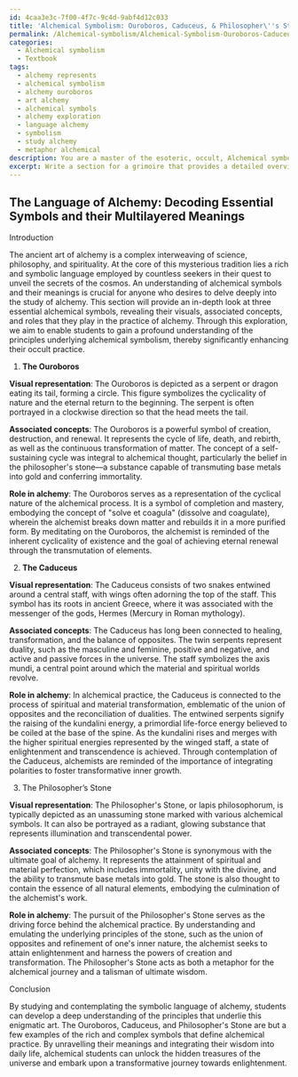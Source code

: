 ```yaml
---
id: 4caa3e3c-7f00-4f7c-9c4d-9abf4d12c033
title: 'Alchemical Symbolism: Ouroboros, Caduceus, & Philosopher\''s Stone'
permalink: /Alchemical-symbolism/Alchemical-Symbolism-Ouroboros-Caduceus-Philosophers-Stone/
categories:
  - Alchemical symbolism
  - Textbook
tags:
  - alchemy represents
  - alchemical symbolism
  - alchemy ouroboros
  - art alchemy
  - alchemical symbols
  - alchemy exploration
  - language alchemy
  - symbolism
  - study alchemy
  - metaphor alchemical
description: You are a master of the esoteric, occult, Alchemical symbolism and education, you have written many textbooks on the subject in ways that provide students with rich and deep understanding of the subject. You are being asked to write textbook-like sections on a topic and you do it with full context, explainability, and reliability in accuracy to the true facts of the topic at hand, in a textbook style that a student would easily be able to learn from, in a rich, engaging, and contextual way. Always include relevant context (such as formulas and history), related concepts, and in a way that someone can gain deep insights from.
excerpt: Write a section for a grimoire that provides a detailed overview and interpretation of key alchemical symbols, along with their historical, practical, and esoteric meanings. This section should enable students to gain a deep understanding of the principles behind alchemical symbolism and allow them to apply this knowledge in their occult studies. Discuss at least three essential symbols, describing their visual representations, associated concepts, and the roles they play in the practice of alchemy.
---
```


## The Language of Alchemy: Decoding Essential Symbols and their Multilayered Meanings

Introduction

The ancient art of alchemy is a complex interweaving of science, philosophy, and spirituality. At the core of this mysterious tradition lies a rich and symbolic language employed by countless seekers in their quest to unveil the secrets of the cosmos. An understanding of alchemical symbols and their meanings is crucial for anyone who desires to delve deeply into the study of alchemy. This section will provide an in-depth look at three essential alchemical symbols, revealing their visuals, associated concepts, and roles that they play in the practice of alchemy. Through this exploration, we aim to enable students to gain a profound understanding of the principles underlying alchemical symbolism, thereby significantly enhancing their occult practice.

1. **The Ouroboros**

**Visual representation**: The Ouroboros is depicted as a serpent or dragon eating its tail, forming a circle. This figure symbolizes the cyclicality of nature and the eternal return to the beginning. The serpent is often portrayed in a clockwise direction so that the head meets the tail.

**Associated concepts**: The Ouroboros is a powerful symbol of creation, destruction, and renewal. It represents the cycle of life, death, and rebirth, as well as the continuous transformation of matter. The concept of a self-sustaining cycle was integral to alchemical thought, particularly the belief in the philosopher's stone—a substance capable of transmuting base metals into gold and conferring immortality.

**Role in alchemy**: The Ouroboros serves as a representation of the cyclical nature of the alchemical process. It is a symbol of completion and mastery, embodying the concept of "solve et coagula" (dissolve and coagulate), wherein the alchemist breaks down matter and rebuilds it in a more purified form. By meditating on the Ouroboros, the alchemist is reminded of the inherent cyclicality of existence and the goal of achieving eternal renewal through the transmutation of elements.

2. **The Caduceus**

**Visual representation**: The Caduceus consists of two snakes entwined around a central staff, with wings often adorning the top of the staff. This symbol has its roots in ancient Greece, where it was associated with the messenger of the gods, Hermes (Mercury in Roman mythology).

**Associated concepts**: The Caduceus has long been connected to healing, transformation, and the balance of opposites. The twin serpents represent duality, such as the masculine and feminine, positive and negative, and active and passive forces in the universe. The staff symbolizes the axis mundi, a central point around which the material and spiritual worlds revolve.

**Role in alchemy**: In alchemical practice, the Caduceus is connected to the process of spiritual and material transformation, emblematic of the union of opposites and the reconciliation of dualities. The entwined serpents signify the raising of the kundalini energy, a primordial life-force energy believed to be coiled at the base of the spine. As the kundalini rises and merges with the higher spiritual energies represented by the winged staff, a state of enlightenment and transcendence is achieved. Through contemplation of the Caduceus, alchemists are reminded of the importance of integrating polarities to foster transformative inner growth.

3. The Philosopher’s Stone

**Visual representation**: The Philosopher's Stone, or lapis philosophorum, is typically depicted as an unassuming stone marked with various alchemical symbols. It can also be portrayed as a radiant, glowing substance that represents illumination and transcendental power.

**Associated concepts**: The Philosopher's Stone is synonymous with the ultimate goal of alchemy. It represents the attainment of spiritual and material perfection, which includes immortality, unity with the divine, and the ability to transmute base metals into gold. The stone is also thought to contain the essence of all natural elements, embodying the culmination of the alchemist's work.

**Role in alchemy**: The pursuit of the Philosopher's Stone serves as the driving force behind the alchemical practice. By understanding and emulating the underlying principles of the stone, such as the union of opposites and refinement of one's inner nature, the alchemist seeks to attain enlightenment and harness the powers of creation and transformation. The Philosopher's Stone acts as both a metaphor for the alchemical journey and a talisman of ultimate wisdom.

Conclusion

By studying and contemplating the symbolic language of alchemy, students can develop a deep understanding of the principles that underlie this enigmatic art. The Ouroboros, Caduceus, and Philosopher's Stone are but a few examples of the rich and complex symbols that define alchemical practice. By unravelling their meanings and integrating their wisdom into daily life, alchemical students can unlock the hidden treasures of the universe and embark upon a transformative journey towards enlightenment.
